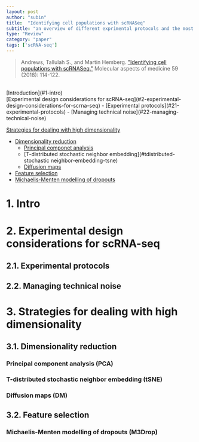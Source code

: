 ```yaml
---
layout: post
author: "subin"
title:  "Identifying cell populations with scRNASeq"
subtitle: "an overview of different exprimental protocols and the most popular methods for facilitating the computational analysis."
type: "Review"
category: "paper"
tags: ['scRNA-seq']
---
```

> Andrews, Tallulah S., and Martin Hemberg. ["Identifying cell populations with scRNASeq."](https://doi.org/10.1016/j.mam.2017.07.002) Molecular aspects of medicine 59 (2018): 114-122.

<br/>
[Introduction](#1-intro)<br/>
[Experimental design considerations for scRNA-seq](#2-experimental-design-considerations-for-scrna-seq)
- [Experimental protocols](#21-experimental-protocols)
- [Managing technical noise](#22-managing-technical-noise)

[Strategies for dealing with high dimensionality](#3-strategies-for-dealing-with-high-dimensionality)
- [Dimensionality reduction](#31-dimensionality-reduction)
	- [Principal componet analysis](#principal-component-analysis-pca)
	- [T-distributed stochastic neighbor embedding](#tdistributed-stochastic neighbor-embedding-tsne)
	- [Diffusion maps](#diffusion-maps-dm)
- [Feature selection](#32-feature-selection)
 - [Michaelis-Menten modelling of dropouts](#michaelis-menten-modelling-of-dropouts-m3drop)





# 1. Intro
# 2. Experimental design considerations for scRNA-seq
## 2.1. Experimental protocols
## 2.2. Managing technical noise
# 3. Strategies for dealing with high dimensionality
## 3.1. Dimensionality reduction
### Principal component analysis (PCA) 
### T-distributed stochastic neighbor embedding (tSNE)
### Diffusion maps (DM)
## 3.2. Feature selection
### Michaelis-Menten modelling of dropouts (M3Drop)

